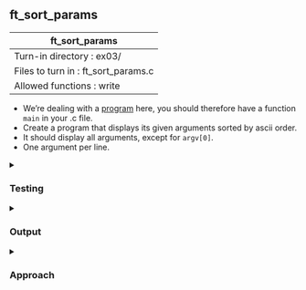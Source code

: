 ## ft_sort_params

|               ft_sort_params        |
|---------------------------------|
| Turn-in directory : ex03/       |
| Files to turn in : ft_sort_params.c |
| Allowed functions : write       |

- We’re dealing with a <u>program</u> here, you should therefore have a function <code>main</code> in your .c file.
- Create a program that displays its given arguments sorted by ascii order.
- It should display all arguments, except for <code>argv[0]</code>.
- One argument per line.

<details>

<summary><h3>Testing</h3></summary>

<pre><code>$>./a.out a ab 34 C Z | cat -e</code></pre>

</details>

<details>
<summary><h3>Output</h3></summary>

<pre><code>34$
C$
Z$
a$
ab$</code></pre>

</details>

<details>
<summary><h3>Approach</h3></summary>

This <a href=ft_sort_params.c>exercise</a> sorts the strings in <code>argv</code> in place (except for the program name in <code>argv[0]</code>) before displaying the program names. 

Two while loops are used to compare one string with all the strings that come after it. The first <code>while</code> loop goes through the strings starting from the 2nd element (<code>i = 1</code>) (lines 50-65). The second <code>while</code> loop goes through all the strings that come after the string in question. To compare strings, <code>ft_strcmp</code> is used. This function returns a positive value when the first string passed is greater than the second. In this case, this function will alert us to cases where the strings are not in order. In such cases, we swap the strings (lines 58-61).

To be precise, in lines 58-61, addresses are swapped. Technically, <code>argv</code> holds character pointers rather than strings so <code>argv[i]</code> contains a pointer to a string for the <code>i</code>th argument passed into the command line. Hence, in line 58, <code>temp</code> is assigned the <code>i</code>th character pointer in <code>argv</code>. The <code>i</code>th character pointer in <code>argv</code> is replaced with the <code>j</code>th character pointer in line 59. Finally in line 60, we replace the <code>j</code>th character pointer with the character pointer that was saved in <code>temp</code>. 

Note that swap or no swap, the second <code>while</code> loop goes through all the character pointers that come after the <code>i</code>th character pointer.

After sorting, we simply display the parameters using <code>ft_write_arg</code>. This is relatively straightforward and reuses code from <a href=../01_ft_print_params>ft_print_params</a>.

</details>

